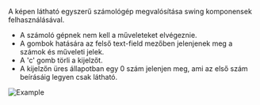 A képen látható egyszerű számológép megvalósítása swing komponensek felhasználásával.  

*   A számoló gépnek nem kell a műveleteket elvégeznie.
*   A gombok hatására az felső text-field mezőben jelenjenek meg a számok és műveleti jelek.
*   A 'c' gomb törli a kijelzőt.
*   A kijelzőn üres állapotban egy 0 szám jelenjen meg, ami az első szám beírásáig legyen csak látható.

![Example](https://5d33ce0d-a-62cb3a1a-s-sites.googlegroups.com/site/progtechelte/calc.jpg?attachauth=ANoY7coeN-_ZS-f4Ntva-x2ByPs6zOI4KlhIrKyKltlNNFKVXVAY22ClC6qH6G8hAMrLl1ftkR0yHTgyEN8Nxvd0BpFGxmVg1pagANtRDeH8yETvWvG3LopILVdis5TDjP4Xa0cP6wIUHrcBboA20Mp8HCMQRy4Qw4PWQ1mNIW-H9rQnl-Whe3EUWBToot_MFIXAbvxHTEcxE3JpVEoY2Kke4Su7QH6z8Q%3D%3D&attredirects=0)  